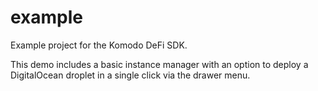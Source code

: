 # example

Example project for the Komodo DeFi SDK.

This demo includes a basic instance manager with an option to deploy a
DigitalOcean droplet in a single click via the drawer menu.
